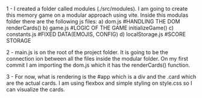 1 - I created a folder called modules (./src/modules). I am going to create this memory game on a modular approach using vite.
Inside this modulas folder there are the following js files:
a) dom.js #HANDLING THE DOM
renderCards()
b) game.js #LOGIC OF THE GAME
initializeGame()
c) constants.js #FIXED DATA(EMOJIS, CONFIG)
d) localStorage.js #SCORE STORAGE

2 - main.js is on the root of the project folder. It is going to be the connection ion between all the files inside the modular folder.
On my first commit I am importing the dom.js which it has the renderCards() function.

3 - For now, what is rendering is the #app which is a div and the .card which are the actual cards. I am using flexbox and simple styling on style.css so I can visualize the cards.
